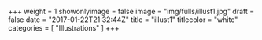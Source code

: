 +++
weight = 1
showonlyimage = false
image = "img/fulls/illust1.jpg"
draft = false
date = "2017-01-22T21:32:44Z"
title = "illust1"
titlecolor = "white"
categories = [
  "Illustrations"
]
+++

